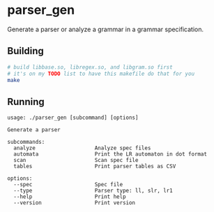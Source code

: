 # parser_gen

Generate a parser or analyze a grammar in a grammar specification.

## Building

```bash
# build libbase.so, libregex.so, and libgram.so first
# it's on my TODO list to have this makefile do that for you
make 
```

## Running

```
usage: ./parser_gen [subcommand] [options]

Generate a parser

subcommands:
  analyze                   Analyze spec files
  automata                  Print the LR automaton in dot format
  scan                      Scan spec file
  tables                    Print parser tables as CSV

options:
  --spec                    Spec file
  --type                    Parser type: ll, slr, lr1
  --help                    Print help
  --version                 Print version
```
